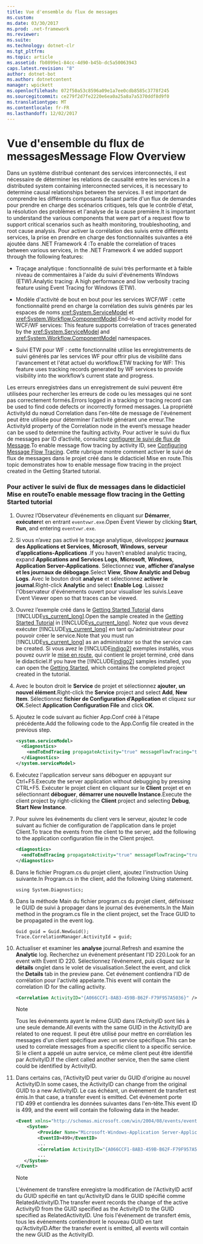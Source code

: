 ```yaml
---
title: Vue d'ensemble du flux de messages
ms.custom: 
ms.date: 03/30/2017
ms.prod: .net-framework
ms.reviewer: 
ms.suite: 
ms.technology: dotnet-clr
ms.tgt_pltfrm: 
ms.topic: article
ms.assetid: fb0899e1-84cc-4d90-b45b-dc5a50063943
caps.latest.revision: "8"
author: dotnet-bot
ms.author: dotnetcontent
manager: wpickett
ms.openlocfilehash: 072f50a53c8596a09e1a7ee0cdb8585c3778f245
ms.sourcegitcommit: ce279f2d7fe2220e6ea0a25a8a7a5370ddf8d9f0
ms.translationtype: MT
ms.contentlocale: fr-FR
ms.lasthandoff: 12/02/2017
---
```

# <a name="message-flow-overview"></a><span data-ttu-id="ec463-102">Vue d'ensemble du flux de messages</span><span class="sxs-lookup"><span data-stu-id="ec463-102">Message Flow Overview</span></span>
<span data-ttu-id="ec463-103">Dans un système distribué contenant des services interconnectés, il est nécessaire de déterminer les relations de causalité entre les services.</span><span class="sxs-lookup"><span data-stu-id="ec463-103">In a distributed system containing interconnected services, it is necessary to determine causal relationships between the services.</span></span> <span data-ttu-id="ec463-104">Il est important de comprendre les différents composants faisant partie d'un flux de demandes pour prendre en charge des scénarios critiques, tels que le contrôle d'état, la résolution des problèmes et l'analyse de la cause première.</span><span class="sxs-lookup"><span data-stu-id="ec463-104">It is important to understand the various components that were part of a request flow to support critical scenarios such as health monitoring, troubleshooting, and root cause analysis.</span></span> <span data-ttu-id="ec463-105">Pour activer la corrélation des suivis entre différents services, la prise en prendre en charge des fonctionnalités suivantes a été ajoutée dans .NET Framework 4 :</span><span class="sxs-lookup"><span data-stu-id="ec463-105">To enable the correlation of traces between various services, in the .NET Framework 4 we added support through the following features:</span></span>  
  
-   <span data-ttu-id="ec463-106">Traçage analytique : fonctionnalité de suivi très performante et à faible niveau de commentaires à l'aide du suivi d'événements Windows (ETW).</span><span class="sxs-lookup"><span data-stu-id="ec463-106">Analytic tracing: A high performance and low verbosity tracing feature using Event Tracing for Windows (ETW).</span></span>  
  
-   <span data-ttu-id="ec463-107">Modèle d'activité de bout en bout pour les services WCF/WF : cette fonctionnalité prend en charge la corrélation des suivis générés par les espaces de noms  <xref:System.ServiceModel> et <xref:System.Workflow.ComponentModel>.</span><span class="sxs-lookup"><span data-stu-id="ec463-107">End-to-end activity model for WCF/WF services: This feature supports correlation of traces generated by the <xref:System.ServiceModel> and <xref:System.Workflow.ComponentModel> namespaces.</span></span>  
  
-   <span data-ttu-id="ec463-108">Suivi ETW pour WF : cette fonctionnalité utilise les enregistrements de suivi générés par les services WF pour offrir plus de visibilité dans l'avancement et l'état actuel du workflow.</span><span class="sxs-lookup"><span data-stu-id="ec463-108">ETW tracking for WF: This feature uses tracking records generated by WF services to provide visibility into the workflow’s current state and progress.</span></span>  
  
 <span data-ttu-id="ec463-109">Les erreurs enregistrées dans un enregistrement de suivi peuvent être utilisées pour rechercher les erreurs de code ou les messages qui ne sont pas correctement formés.</span><span class="sxs-lookup"><span data-stu-id="ec463-109">Errors logged in a tracking or tracing record can be used to find code defects or incorrectly formed messages.</span></span> <span data-ttu-id="ec463-110">La propriété ActivityId du nœud Correlation dans l'en-tête de message de l'événement peut être utilisée pour déterminer l'activité générant une erreur.</span><span class="sxs-lookup"><span data-stu-id="ec463-110">The ActivityId property of the Correlation node in the event’s message header can be used to determine the faulting activity.</span></span> <span data-ttu-id="ec463-111">Pour activer le suivi du flux de messages par ID d’activité, consultez [configurer le suivi de flux de Message](../../../../docs/framework/wcf/diagnostics/etw/configuring-message-flow-tracing.md).</span><span class="sxs-lookup"><span data-stu-id="ec463-111">To enable message flow tracing by activity ID, see [Configuring Message Flow Tracing](../../../../docs/framework/wcf/diagnostics/etw/configuring-message-flow-tracing.md).</span></span> <span data-ttu-id="ec463-112">Cette rubrique montre comment activer le suivi de flux de messages dans le projet créé dans le didacticiel Mise en route.</span><span class="sxs-lookup"><span data-stu-id="ec463-112">This topic demonstrates how to enable message flow tracing in the project created in the Getting Started tutorial.</span></span>  
  
### <a name="to-enable-message-flow-tracing-in-the-getting-started-tutorial"></a><span data-ttu-id="ec463-113">Pour activer le suivi de flux de messages dans le didacticiel Mise en route</span><span class="sxs-lookup"><span data-stu-id="ec463-113">To enable message flow tracing in the Getting Started tutorial</span></span>  
  
1.  <span data-ttu-id="ec463-114">Ouvrez l’Observateur d’événements en cliquant sur **Démarrer**, **exécuter**et en entrant `eventvwr.exe`.</span><span class="sxs-lookup"><span data-stu-id="ec463-114">Open Event Viewer by clicking **Start**, **Run**, and entering `eventvwr.exe`.</span></span>  
  
2.  <span data-ttu-id="ec463-115">Si vous n’avez pas activé le traçage analytique, développez **journaux des Applications et Services**, **Microsoft**, **Windows**, **serveur d’applications-Applications** .</span><span class="sxs-lookup"><span data-stu-id="ec463-115">If you haven’t enabled analytic tracing, expand **Applications and Services Logs**, **Microsoft**, **Windows**, **Application Server-Applications**.</span></span> <span data-ttu-id="ec463-116">Sélectionnez **vue**, **afficher d’analyse et les journaux de débogage**.</span><span class="sxs-lookup"><span data-stu-id="ec463-116">Select **View**, **Show Analytic and Debug Logs**.</span></span> <span data-ttu-id="ec463-117">Avec le bouton droit **analyse** et sélectionnez **activer le journal**.</span><span class="sxs-lookup"><span data-stu-id="ec463-117">Right-click **Analytic** and select **Enable Log**.</span></span> <span data-ttu-id="ec463-118">Laissez l'Observateur d'événements ouvert pour visualiser les suivis.</span><span class="sxs-lookup"><span data-stu-id="ec463-118">Leave Event Viewer open so that traces can be viewed.</span></span>  
  
3.  <span data-ttu-id="ec463-119">Ouvrez l’exemple créé dans le [Getting Started Tutorial](../../../../docs/framework/wcf/getting-started-tutorial.md) dans [!INCLUDE[vs_current_long](../../../../includes/vs-current-long-md.md)].</span><span class="sxs-lookup"><span data-stu-id="ec463-119">Open the sample created in the [Getting Started Tutorial](../../../../docs/framework/wcf/getting-started-tutorial.md) in [!INCLUDE[vs_current_long](../../../../includes/vs-current-long-md.md)].</span></span> <span data-ttu-id="ec463-120">Notez que vous devez exécuter [!INCLUDE[vs_current_long](../../../../includes/vs-current-long-md.md)] en tant qu'administrateur pour pouvoir créer le service.</span><span class="sxs-lookup"><span data-stu-id="ec463-120">Note that you must run [!INCLUDE[vs_current_long](../../../../includes/vs-current-long-md.md)] as an administrator so that the service can be created.</span></span> <span data-ttu-id="ec463-121">Si vous avez le [!INCLUDE[indigo2](../../../../includes/indigo2-md.md)] exemples installés, vous pouvez ouvrir le [mise en route](../../../../docs/framework/wcf/samples/getting-started-sample.md), qui contient le projet terminé, créé dans le didacticiel.</span><span class="sxs-lookup"><span data-stu-id="ec463-121">If you have the [!INCLUDE[indigo2](../../../../includes/indigo2-md.md)] samples installed, you can open the [Getting Started](../../../../docs/framework/wcf/samples/getting-started-sample.md), which contains the completed project created in the tutorial.</span></span>  
  
4.  <span data-ttu-id="ec463-122">Avec le bouton droit le **Service** de projet et sélectionnez **ajouter**, **un nouvel élément**.</span><span class="sxs-lookup"><span data-stu-id="ec463-122">Right-click the **Service** project and select **Add**, **New Item**.</span></span> <span data-ttu-id="ec463-123">Sélectionnez **fichier de Configuration d’Application** et cliquez sur **OK**.</span><span class="sxs-lookup"><span data-stu-id="ec463-123">Select **Application Configuration File** and click **OK**.</span></span>  
  
5.  <span data-ttu-id="ec463-124">Ajoutez le code suivant au fichier App.Conf créé à l'étape précédente.</span><span class="sxs-lookup"><span data-stu-id="ec463-124">Add the following code to the App.Config file created in the previous step.</span></span>  
  
    ```xml  
    <system.serviceModel>  
      <diagnostics>  
        <endToEndTracing propagateActivity="true" messageFlowTracing="true"/>  
      </diagnostics>  
    </system.serviceModel>  
    ```  
  
6.  <span data-ttu-id="ec463-125">Exécutez l'application serveur sans déboguer en appuyant sur Ctrl+F5.</span><span class="sxs-lookup"><span data-stu-id="ec463-125">Execute the server application without debugging by pressing CTRL+F5.</span></span> <span data-ttu-id="ec463-126">Exécuter le projet client en cliquant sur le **Client** projet et en sélectionnant **déboguer**, **démarrer une nouvelle Instance**.</span><span class="sxs-lookup"><span data-stu-id="ec463-126">Execute the client project by right-clicking the **Client** project and selecting **Debug**, **Start New Instance**.</span></span>  
  
7.  <span data-ttu-id="ec463-127">Pour suivre les événements du client vers le serveur, ajoutez le code suivant au fichier de configuration de l'application dans le projet Client.</span><span class="sxs-lookup"><span data-stu-id="ec463-127">To trace the events from the client to the server, add the following to the application configuration file in the Client project.</span></span>  
  
    ```xml  
    <diagnostics>  
      <endToEndTracing propagateActivity="true" messageFlowTracing="true"/>  
    </diagnostics>  
    ```  
  
8.  <span data-ttu-id="ec463-128">Dans le fichier Program.cs du projet client, ajoutez l'instruction Using suivante.</span><span class="sxs-lookup"><span data-stu-id="ec463-128">In Program.cs in the client, add the following Using statement.</span></span>  
  
    ```  
    using System.Diagnostics;  
    ```  
  
9. <span data-ttu-id="ec463-129">Dans la méthode Main du fichier program.cs du projet client, définissez le GUID de suivi à propager dans le journal des événements.</span><span class="sxs-lookup"><span data-stu-id="ec463-129">In the Main method in the program.cs file in the client project, set the Trace GUID to be propagated in the event log.</span></span>  
  
    ```  
    Guid guid = Guid.NewGuid();  
    Trace.CorrelationManager.ActivityId = guid;  
    ```  
  
10. <span data-ttu-id="ec463-130">Actualiser et examiner les **analyse** journal.</span><span class="sxs-lookup"><span data-stu-id="ec463-130">Refresh and examine the **Analytic**  log.</span></span>  <span data-ttu-id="ec463-131">Recherchez un événement présentant l'ID 220.</span><span class="sxs-lookup"><span data-stu-id="ec463-131">Look for an event with Event ID 220.</span></span>  <span data-ttu-id="ec463-132">Sélectionnez l’événement, puis cliquez sur le **détails** onglet dans le volet de visualisation.</span><span class="sxs-lookup"><span data-stu-id="ec463-132">Select the event, and click the **Details** tab in the preview pane.</span></span> <span data-ttu-id="ec463-133">Cet événement contiendra l'ID de corrélation pour l'activité appelante.</span><span class="sxs-lookup"><span data-stu-id="ec463-133">This event will contain the correlation ID for the calling activity.</span></span>  
  
    ```xml  
    <Correlation ActivityID="{A066CCF1-8AB3-459B-B62F-F79F957A5036}" />  
    ```  
  
    > [!NOTE]
    >  <span data-ttu-id="ec463-134">Tous les événements ayant le même GUID dans l'ActivityID sont liés à une seule demande.</span><span class="sxs-lookup"><span data-stu-id="ec463-134">All events with the same GUID in the ActivityID are related to one request.</span></span> <span data-ttu-id="ec463-135">Il peut être utilisé pour mettre en corrélation les messages d'un client spécifique avec un service spécifique.</span><span class="sxs-lookup"><span data-stu-id="ec463-135">This can be used to correlate messages from a specific client to a specific service.</span></span> <span data-ttu-id="ec463-136">Si le client a appelé un autre service, ce même client peut être identifié par ActivityID.</span><span class="sxs-lookup"><span data-stu-id="ec463-136">If the client called another service, then the same client could be identified by ActivityID.</span></span>  
  
11. <span data-ttu-id="ec463-137">Dans certains cas, l'ActivityID peut varier du GUID d'origine au nouvel ActivityID.</span><span class="sxs-lookup"><span data-stu-id="ec463-137">In some cases, the ActivityID can change from the original GUID to a new ActivityID.</span></span> <span data-ttu-id="ec463-138">Le cas échéant, un événement de transfert est émis.</span><span class="sxs-lookup"><span data-stu-id="ec463-138">In that case, a transfer event is emitted.</span></span> <span data-ttu-id="ec463-139">Cet événement porte l'ID 499 et contiendra les données suivantes dans l'en-tête.</span><span class="sxs-lookup"><span data-stu-id="ec463-139">This event ID is 499, and the event will contain the following data in the header.</span></span>  
  
    ```xml  
    <Event xmlns="http://schemas.microsoft.com/win/2004/08/events/event">  
        <System>  
            <Provider Name="Microsoft-Windows-Application Server-Applications" Guid="{c651f5f6-1c0d-492e-8ae1-b4efd7c9d503}" />   
            <EventID>499</EventID>   
            ...  
            <Correlation ActivityID="{A066CCF1-8AB3-459B-B62F-F79F957A5036}" RelatedActivityID="{85FC0930-9C49-42DA-804B-A7368104BD1B}" />   
            ...  
       </System>  
    </Event>  
    ```  
  
    > [!NOTE]
    >  <span data-ttu-id="ec463-140">L'événement de transfère enregistre la modification de l'ActivityID actif du GUID spécifié en tant qu'ActivityID dans le GUID spécifié comme RelatedActivityID.</span><span class="sxs-lookup"><span data-stu-id="ec463-140">The transfer event records the change of the active ActivityID from the GUID specified as the ActivityID to the GUID specified as RelatedActivityID.</span></span> <span data-ttu-id="ec463-141">Une fois l'événement de transfert émis, tous les événements contiendront le nouveau GUID en tant qu'ActivityID.</span><span class="sxs-lookup"><span data-stu-id="ec463-141">After the transfer event is emitted, all events will contain the new GUID as the ActivityID.</span></span>
